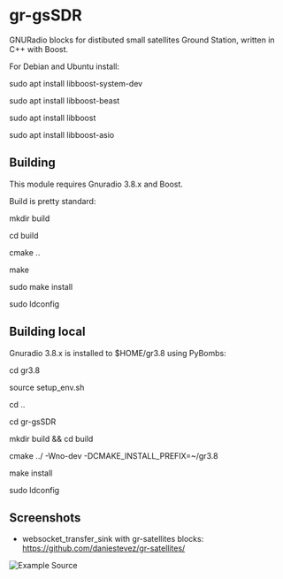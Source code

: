 # gr-gsSDR
GNURadio blocks for distibuted small satellites Ground Station, written in C++ with Boost.

For Debian and Ubuntu install:

sudo apt install libboost-system-dev

sudo apt install libboost-beast

sudo apt install libboost

sudo apt install libboost-asio

## Building
This module requires Gnuradio 3.8.x and Boost.

Build is pretty standard:

mkdir build

cd build

cmake ..

make

sudo make install

sudo ldconfig

## Building local

Gnuradio 3.8.x is installed to $HOME/gr3.8 using PyBombs:

cd gr3.8

source setup_env.sh 

cd ..

cd gr-gsSDR

mkdir build && cd build

cmake ../ -Wno-dev -DCMAKE_INSTALL_PREFIX=~/gr3.8

make install

sudo ldconfig

## Screenshots

- websocket_transfer_sink with gr-satellites blocks: https://github.com/daniestevez/gr-satellites/

![Example Source](https://github.com/pavelfpl/gr-gsSDR/examples/screenshots/websocket_transfer_sink_example.png)
